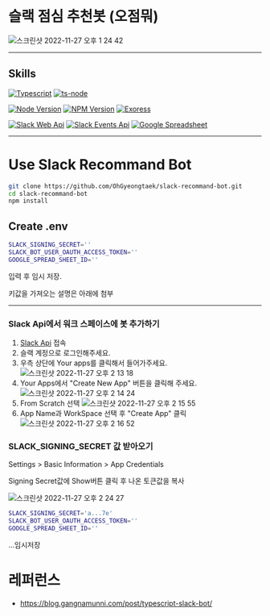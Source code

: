 # 슬랙 점심 추천봇 (오점뭐)

![스크린샷 2022-11-27 오후 1 24 42](https://user-images.githubusercontent.com/20200820/204119349-3876e9b4-1cbc-4d0b-93b9-b7565229fee4.png)

---

## Skills

[![Typescript](https://img.shields.io/badge/Typescript-v4.8-blue.svg)](https://www.typescriptlang.org/)
[![ts-node](https://img.shields.io/badge/Ts_Node-v10.9-blue.svg)](https://www.npmjs.com/package/ts-node)

[![Node Version](https://img.shields.io/badge/Nodejs-v16.17.1-green.svg?logo=node.js&style=flat)](https://nodejs.org)
[![NPM Version](https://img.shields.io/badge/NPM-v9.1.2-green.svg?style=flat)](https://nodejs.org)
[![Exoress](https://img.shields.io/badge/Express-v4.18.1-green.svg?logo=node.js&style=flat)](https://nodejs.org)

[![Slack Web Api](https://img.shields.io/badge/Slack_Web_Api-v6.7.2-orange.svg)](https://www.npmjs.com/package/@slack/web-api)
[![Slack Events Api](https://img.shields.io/badge/Slack_Events_Api-v3.0.1-orange.svg)](https://www.npmjs.com/package/@slack/events-api)
[![Google Spreadsheet](https://img.shields.io/badge/Google_Spreadsheet-v3.3.0-orange.svg)](https://www.npmjs.com/package/google-spreadsheet)

---

# Use Slack Recommand Bot

```sh
git clone https://github.com/OhGyeongtaek/slack-recommand-bot.git
cd slack-recommand-bot
npm install
```

## Create .env

```sh
SLACK_SIGNING_SECRET=''
SLACK_BOT_USER_OAUTH_ACCESS_TOKEN=''
GOOGLE_SPREAD_SHEET_ID=''
```
입력 후 임시 저장.

키값을 가져오는 설명은 아래에 첨부

---

### Slack Api에서 워크 스페이스에 봇 추가하기

1. [Slack Api](https://api.slack.com/) 접속
2. 슬랙 계정으로 로그인해주세요.
3. 우측 상단에 Your apps를 클릭해서 들어가주세요.
![스크린샷 2022-11-27 오후 2 13 18](https://user-images.githubusercontent.com/20200820/204120342-7dc18a04-74b2-4670-8913-21bad80e981b.png)
4. Your Apps에서 "Create New App" 버튼을 클릭해 주세요.
![스크린샷 2022-11-27 오후 2 14 24](https://user-images.githubusercontent.com/20200820/204120365-a5d2ed65-52bc-48b9-8374-b16ca5b7a613.png)
5. From Scratch 선택
![스크린샷 2022-11-27 오후 2 15 55](https://user-images.githubusercontent.com/20200820/204120467-056de112-d5c8-41d3-908e-bd7476c7c3ba.png)
6. App Name과 WorkSpace 선택 후  "Create App" 클릭
![스크린샷 2022-11-27 오후 2 16 52](https://user-images.githubusercontent.com/20200820/204120466-7950953b-23a4-447f-94e5-885d9c51e080.png)

### SLACK_SIGNING_SECRET 값 받아오기

Settings > Basic Information > App Credentials

Signing Secret값에 Show버튼 클릭 후 나온 토큰값을 복사

![스크린샷 2022-11-27 오후 2 24 27](https://user-images.githubusercontent.com/20200820/204120662-43936fe2-96df-4949-a403-6b98390e42b8.png)

```sh
SLACK_SIGNING_SECRET='a...7e'
SLACK_BOT_USER_OAUTH_ACCESS_TOKEN=''
GOOGLE_SPREAD_SHEET_ID=''
```

...임시저장

# 레퍼런스

* https://blog.gangnamunni.com/post/typescript-slack-bot/